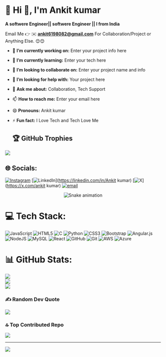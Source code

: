 # 💫 Hi 👋, I'm Ankit kumar
**A softwere Engineer|| softwere Engineer || I from India**

Email Me 👉 ✉️ **ankit6198082@gmail.com** For Collaboration/Project or Anything Else. 😊😊

- 🔭 **I’m currently working on:** Enter your project info here
- 🌱 **I’m currently learning:** Enter your tech here
- 👯 **I’m looking to collaborate on:** Enter your project name and info
- 🤔 **I’m looking for help with:** Your project here
- 💬 **Ask me about:** Collaboration, Tech Support
- 📫 **How to reach me:** Enter your email here
- 😄 **Pronouns:** Ankit kumar
- ⚡ **Fun fact:** I Love Tech and Tech Love Me

  ## 🏆 GitHub Trophies
![](https://github-profile-trophy.vercel.app/?username=ankit-tan&theme=radical&no-frame=false&no-bg=true&margin-w=4)

## 🌐 Socials:
[![Instagram](https://img.shields.io/badge/Instagram-%23E4405F.svg?logo=Instagram&logoColor=white)](https://instagram.com/ydv_ankit_1) [![LinkedIn](https://img.shields.io/badge/LinkedIn-%230077B5.svg?logo=linkedin&logoColor=white)](https://linkedin.com/in/Ankit kumar) [![X](https://img.shields.io/badge/X-black.svg?logo=X&logoColor=white)](https://x.com/ankit kumar) [![email](https://img.shields.io/badge/Email-D14836?logo=gmail&logoColor=white)](mailto:ankit6198082@gmail.com) 
<!-- Snake Game Repo View -->

<div align="center">
  <img src="https://profile-readme-generator.com/assets/snake.svg" alt="Snake animation" />
</div>

# 💻 Tech Stack:
![JavaScript](https://img.shields.io/badge/javascript-%23323330.svg?style=for-the-badge&logo=javascript&logoColor=%23F7DF1E) ![HTML5](https://img.shields.io/badge/html5-%23E34F26.svg?style=for-the-badge&logo=html5&logoColor=white) ![C](https://img.shields.io/badge/c-%2300599C.svg?style=for-the-badge&logo=c&logoColor=white) ![Python](https://img.shields.io/badge/python-3670A0?style=for-the-badge&logo=python&logoColor=ffdd54) ![CSS3](https://img.shields.io/badge/css3-%231572B6.svg?style=for-the-badge&logo=css3&logoColor=white) ![Bootstrap](https://img.shields.io/badge/bootstrap-%238511FA.svg?style=for-the-badge&logo=bootstrap&logoColor=white) ![Angular.js](https://img.shields.io/badge/angular.js-%23E23237.svg?style=for-the-badge&logo=angularjs&logoColor=white) ![NodeJS](https://img.shields.io/badge/node.js-6DA55F?style=for-the-badge&logo=node.js&logoColor=white) ![MySQL](https://img.shields.io/badge/mysql-4479A1.svg?style=for-the-badge&logo=mysql&logoColor=white) ![React](https://img.shields.io/badge/react-%2320232a.svg?style=for-the-badge&logo=react&logoColor=%2361DAFB) ![GitHub](https://img.shields.io/badge/github-%23121011.svg?style=for-the-badge&logo=github&logoColor=white) ![Git](https://img.shields.io/badge/git-%23F05033.svg?style=for-the-badge&logo=git&logoColor=white) ![AWS](https://img.shields.io/badge/AWS-%23FF9900.svg?style=for-the-badge&logo=amazon-aws&logoColor=white) ![Azure](https://img.shields.io/badge/azure-%230072C6.svg?style=for-the-badge&logo=microsoftazure&logoColor=white)
# 📊 GitHub Stats:
![](https://github-readme-stats.vercel.app/api?username=ankit-tan&theme=blue-green&hide_border=false&include_all_commits=true&count_private=false)<br/>
![](https://nirzak-streak-stats.vercel.app/?user=ankit-tan&theme=blue-green&hide_border=false)<br/>
![](https://github-readme-stats.vercel.app/api/top-langs/?username=ankit-tan&theme=blue-green&hide_border=false&include_all_commits=true&count_private=false&layout=compact)

### ✍️ Random Dev Quote
![](https://quotes-github-readme.vercel.app/api?type=horizontal&theme=radical)

### 🔝 Top Contributed Repo
![](https://github-contributor-stats.vercel.app/api?username=ankit-tan&limit=5&theme=dark&combine_all_yearly_contributions=true)

---
[![](https://visitcount.itsvg.in/api?id=ankit-tan&icon=0&color=0)](https://visitcount.itsvg.in)

<!-- Proudly created with GPRM ( https://gprm.itsvg.in ) -->
